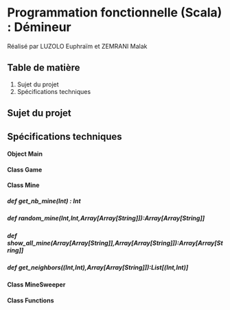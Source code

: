 # Programmation fonctionnelle (Scala) : Démineur
Réalisé par LUZOLO Euphraïm et ZEMRANI Malak
## Table de matière
1. Sujet du projet
2. Spécifications techniques

## Sujet du projet

## Spécifications techniques
#### Object Main
#### Class Game
#### Class Mine
##### def get_nb_mine(Int) : Int
##### def random_mine(Int,Int,Array[Array[String]]):Array[Array[String]]
##### def show_all_mine(Array[Array[String]],Array[Array[String]]):Array[Array[String]]
##### def get_neighbors((Int,Int),Array[Array[String]]):List[(Int,Int)]
#####
#####
#### Class MineSweeper
#### Class Functions




